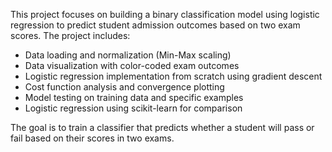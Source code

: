 This project focuses on building a binary classification model using logistic regression to predict student admission outcomes based on two exam scores. The project includes:

- Data loading and normalization (Min-Max scaling)
- Data visualization with color-coded exam outcomes
- Logistic regression implementation from scratch using gradient descent
- Cost function analysis and convergence plotting
- Model testing on training data and specific examples
- Logistic regression using scikit-learn for comparison

The goal is to train a classifier that predicts whether a student will pass or fail based on their scores in two exams.

